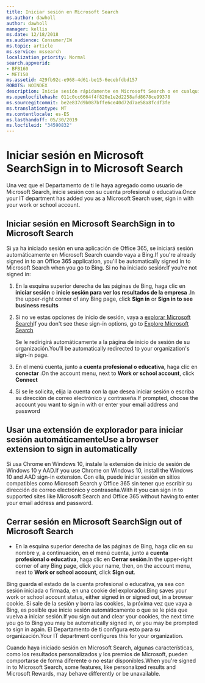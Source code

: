 ```yaml
---
title: Iniciar sesión en Microsoft Search
ms.author: dawholl
author: dawholl
manager: kellis
ms.date: 12/18/2018
ms.audience: Consumer/IW
ms.topic: article
ms.service: mssearch
localization_priority: Normal
search.appverid:
- BFB160
- MET150
ms.assetid: 429fb92c-e968-4d61-be15-6ecebfdbd157
ROBOTS: NOINDEX
description: Inicie sesión rápidamente en Microsoft Search o en cualquier aplicación de Office 365 con una cuenta profesional o educativa
ms.openlocfilehash: 011c0cc6664f4f820e1e2d2258afd8678ce99378
ms.sourcegitcommit: be2e837d9b087bffe6ce40d72d7ae58a8fcdf3fe
ms.translationtype: MT
ms.contentlocale: es-ES
ms.lasthandoff: 05/30/2019
ms.locfileid: "34590832"
---
```

# <a name="sign-in-to-microsoft-search"></a><span data-ttu-id="ae2e7-103">Iniciar sesión en Microsoft Search</span><span class="sxs-lookup"><span data-stu-id="ae2e7-103">Sign in to Microsoft Search</span></span>

<span data-ttu-id="ae2e7-104">Una vez que el Departamento de ti le haya agregado como usuario de Microsoft Search, inicie sesión con su cuenta profesional o educativa.</span><span class="sxs-lookup"><span data-stu-id="ae2e7-104">Once your IT department has added you as a Microsoft Search user, sign in with your work or school account.</span></span>
  
## <a name="sign-in-to-microsoft-search"></a><span data-ttu-id="ae2e7-105">Iniciar sesión en Microsoft Search</span><span class="sxs-lookup"><span data-stu-id="ae2e7-105">Sign in to Microsoft Search</span></span>

<span data-ttu-id="ae2e7-106">Si ya ha iniciado sesión en una aplicación de Office 365, se iniciará sesión automáticamente en Microsoft Search cuando vaya a Bing.</span><span class="sxs-lookup"><span data-stu-id="ae2e7-106">If you're already signed in to an Office 365 application, you'll be automatically signed in to Microsoft Search when you go to Bing.</span></span> <span data-ttu-id="ae2e7-107">Si no ha iniciado sesión:</span><span class="sxs-lookup"><span data-stu-id="ae2e7-107">If you're not signed in:</span></span>
  
1. <span data-ttu-id="ae2e7-108">En la esquina superior derecha de las páginas de Bing, haga clic en **iniciar sesión** o **inicie sesión para ver los resultados de la empresa** .</span><span class="sxs-lookup"><span data-stu-id="ae2e7-108">In the upper-right corner of any Bing page, click **Sign in** or **Sign in to see business results**</span></span>
    
2. <span data-ttu-id="ae2e7-109">Si no ve estas opciones de inicio de sesión, vaya a [explorar Microsoft Search](https://www.bing.com/business/explore)</span><span class="sxs-lookup"><span data-stu-id="ae2e7-109">If you don't see these sign-in options, go to [Explore Microsoft Search](https://www.bing.com/business/explore)</span></span>
    
    <span data-ttu-id="ae2e7-110">Se le redirigirá automáticamente a la página de inicio de sesión de su organización.</span><span class="sxs-lookup"><span data-stu-id="ae2e7-110">You'll be automatically redirected to your organization's sign-in page.</span></span>
    
3. <span data-ttu-id="ae2e7-111">En el menú cuenta, junto a **cuenta profesional o educativa**, haga clic en **conectar** .</span><span class="sxs-lookup"><span data-stu-id="ae2e7-111">On the account menu, next to **Work or school account**, click **Connect**</span></span>
    
4. <span data-ttu-id="ae2e7-112">Si se le solicita, elija la cuenta con la que desea iniciar sesión o escriba su dirección de correo electrónico y contraseña.</span><span class="sxs-lookup"><span data-stu-id="ae2e7-112">If prompted, choose the account you want to sign in with or enter your email address and password</span></span>
    
## <a name="use-a-browser-extension-to-sign-in-automatically"></a><span data-ttu-id="ae2e7-113">Usar una extensión de explorador para iniciar sesión automáticamente</span><span class="sxs-lookup"><span data-stu-id="ae2e7-113">Use a browser extension to sign in automatically</span></span>

<span data-ttu-id="ae2e7-114">Si usa Chrome en Windows 10, instale la extensión de inicio de sesión de Windows 10 y AAD.</span><span class="sxs-lookup"><span data-stu-id="ae2e7-114">If you use Chrome on Windows 10, install the Windows 10 and AAD sign-in extension.</span></span> <span data-ttu-id="ae2e7-115">Con ella, puede iniciar sesión en sitios compatibles como Microsoft Search y Office 365 sin tener que escribir su dirección de correo electrónico y contraseña.</span><span class="sxs-lookup"><span data-stu-id="ae2e7-115">With it you can sign in to supported sites like Microsoft Search and Office 365 without having to enter your email address and password.</span></span>
  
## <a name="sign-out-of-microsoft-search"></a><span data-ttu-id="ae2e7-116">Cerrar sesión en Microsoft Search</span><span class="sxs-lookup"><span data-stu-id="ae2e7-116">Sign out of Microsoft Search</span></span>

- <span data-ttu-id="ae2e7-117">En la esquina superior derecha de las páginas de Bing, haga clic en su nombre y, a continuación, en el menú cuenta, junto a **cuenta profesional o educativa**, haga clic en **Cerrar sesión**.</span><span class="sxs-lookup"><span data-stu-id="ae2e7-117">In the upper-right corner of any Bing page, click your name, then, on the account menu, next to **Work or school account**, click **Sign out**.</span></span>
    
<span data-ttu-id="ae2e7-118">Bing guarda el estado de la cuenta profesional o educativa, ya sea con sesión iniciada o firmada, en una cookie del explorador.</span><span class="sxs-lookup"><span data-stu-id="ae2e7-118">Bing saves your work or school account status, either signed in or signed out, in a browser cookie.</span></span> <span data-ttu-id="ae2e7-119">Si sale de la sesión y borra las cookies, la próxima vez que vaya a Bing, es posible que inicie sesión automáticamente o que se le pida que vuelva a iniciar sesión.</span><span class="sxs-lookup"><span data-stu-id="ae2e7-119">If you sign out and clear your cookies, the next time you go to Bing you may be automatically signed in, or you may be prompted to sign in again.</span></span> <span data-ttu-id="ae2e7-120">El Departamento de ti configura esto para su organización.</span><span class="sxs-lookup"><span data-stu-id="ae2e7-120">Your IT department configures this for your organization.</span></span>
  
<span data-ttu-id="ae2e7-121">Cuando haya iniciado sesión en Microsoft Search, algunas características, como los resultados personalizados y los premios de Microsoft, pueden comportarse de forma diferente o no estar disponibles.</span><span class="sxs-lookup"><span data-stu-id="ae2e7-121">When you're signed in to Microsoft Search, some features, like personalized results and Microsoft Rewards, may behave differently or be unavailable.</span></span>

  

